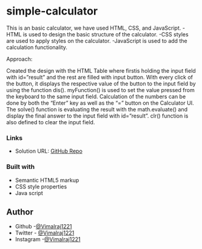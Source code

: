 # simple-calculator
This is an basic calculator, we have used HTML, CSS, and JavaScript. 
-HTML is used to design the basic structure of the calculator. 
-CSS styles are used to apply styles on the calculator. 
-JavaScript is used to add the calculation functionality.

Approach:

Created the design with the HTML Table where firstis holding the input field with id=”result” and the rest are filled with input button.
With every click of the button, it displays the respective value of the button to the input field by using the function dis().
myFunction() is used to set the value pressed from the keyboard to the same input field.
Calculation of the numbers can be done by both the “Enter” key as well as the “=” button on the Calculator UI. The solve() function is evaluating the result with the math.evaluate() and display the final answer to the input field with id=”result”.
clr() function is also defined to clear the input field.

### Links

- Solution URL: [GitHub Repo](https://github.com/Vimalraj1221/simple-calculator)

### Built with

- Semantic HTML5 markup
- CSS style properties
- Java script 

## Author

- Github -[@Vimalraj1221](https://www.github.com/Vimalraj1221)
- Twitter - [@Vimalraj1221](https://www.twitter.com/Vimalraj1221)
- Instagram -[@Vimalraj1221](https://www.instagram.com/vimalraj_1221/)
